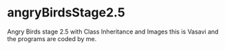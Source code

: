 # angryBirdsStage2.5
Angry Birds stage 2.5 with Class Inheritance and Images
this is Vasavi and the programs are coded by me.